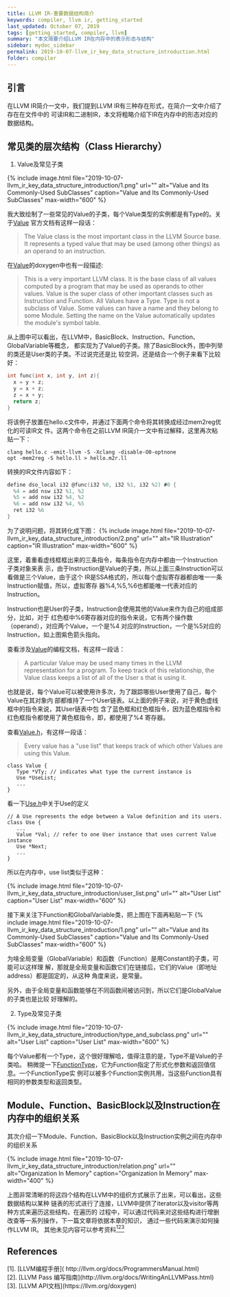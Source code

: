 ```yaml
---
title: LLVM IR-重要数据结构简介
keywords: compiler, llvm ir, getting_started
last_updated: October 07, 2019
tags: [getting_started, compiler, llvm]
summary: "本文简要介绍LLVM IR在内存中的表示形态与结构"
sidebar: mydoc_sidebar
permalink: 2019-10-07-llvm_ir_key_data_structure_introduction.html
folder: compiler
---
```


## 引言
在LLVM IR简介一文中，我们提到LLVM IR有三种存在形式，在简介一文中介绍了存在在文件中的
可读IR和二进制IR，本文将粗略介绍下IR在内存中的形态对应的数据结构。

## 常见类的层次结构（Class Hierarchy）

1. Value及常见子类

{% include image.html file="2019-10-07-llvm_ir_key_data_structure_introduction/1.png" url="" alt="Value and Its Commonly-Used SubClasses" caption="Value and Its Commonly-Used SubClasses" max-width="600" %}


我大致绘制了一些常见的Value的子类，每个Value类型的实例都是有Type的。关于[Value](http://llvm.org/docs/ProgrammersManual.html#the-value-class)
官方文档有这样一段话：
>The Value class is the most important class in the LLVM Source base. It represents a
>typed value that may be used (among other things) as an operand to an instruction.

在[Value](http://llvm.org/doxygen/Value_8h_source.html)的doxygen中也有一段描述:

>This is a very important LLVM class. It is the base class of all values computed by a
>program that may be used as operands to other values. Value is the super class of
>other important classes such as Instruction and Function. All Values have a Type. Type
>is not a subclass of Value. Some values can have a name and they belong to some
>Module. Setting the name on the Value automatically updates the module's symbol
>table.

从上图中可以看出，在LLVM中，BasicBlock、Instruction、Function、GlobalVariable等概念，
都实现为了Value的子类。除了BasicBlock外，图中列举的类还是User类的子类。不过说完还是比
较空洞，还是结合一个例子来看下比较好：

```c
int func(int x, int y, int z){ 
  x = y + z; 
  y = x + z; 
  z = x + y; 
  return z; 
}
```
将该例子放置在hello.c文件中，并通过下面两个命令将其转换成经过mem2reg优化的可读IR文
件。这两个命令在之前LLVM IR简介一文中有过解释，这里再次粘贴一下：

```
clang hello.c -emit-llvm -S -Xclang -disable-O0-optnone 
opt -mem2reg -S hello.ll > hello.m2r.ll
```

转换的IR文件内容如下：
```c
define dso_local i32 @func(i32 %0, i32 %1, i32 %2) #0 { 
  %4 = add nsw i32 %1, %2 
  %5 = add nsw i32 %4, %2 
  %6 = add nsw i32 %4, %5 
  ret i32 %6 
} 
```
为了说明问题，将其转化成下图：
{% include image.html file="2019-10-07-llvm_ir_key_data_structure_introduction/2.png" url="" alt="IR Illustration" caption="IR Illustration" max-width="600" %}


这里，着重看虚线框框出来的三条指令，每条指令在内存中都由一个Instruction子类对象来表
示，由于Instruction是Value的子类，所以上面三条Instruction可以看做是三个Value，由于这个
IR是SSA格式的，所以每个虚拟寄存器都由唯一一条Instruction赋值，所以，虚拟寄存
器%4,%5,%6也都能唯一代表对应的Instruction。


Instruction也是User的子类，Instruction会使用其他的Value来作为自己的组成部分，比如，对于
红色框中%6寄存器对应的指令来说，它有两个操作数（operand），对应两个Value，一个是%4
对应的Instruction，一个是%5对应的Instruction，如上图紫色箭头指向。

查看涉及[Value](http://llvm.org/docs/ProgrammersManual.html#the-value-class)的编程文档，有这样一段话：

> A particular Value may be used many times in the LLVM representation for a program.
To keep track of this relationship, the Value class keeps a list of all of the User s that is
using it.

也就是说，每个Value可以被使用许多次，为了跟踪哪些User使用了自己，每个Value在其对象内
部都维持了一个User链表。以上面的例子来说，对于黄色虚线框中的指令来说，其User链表中包
含了蓝色框和红色框指令，因为蓝色框指令和红色框指令都使用了黄色框指令，即，都使用了%4
寄存器。

查看[Value.h](http://llvm.org/doxygen/Value_8h_source.html)，有这样一段话：

> Every value has a "use list" that keeps track of which other Values are using this Value.

```
class Value { 
   Type *VTy; // indicates what type the current instance is 
   Use *UseList; 
   ... 
}
```

看一下[Use.h](http://llvm.org/doxygen/Use_8h_source.html#l00055)中关于Use的定义
```
// A Use represents the edge between a Value definition and its users. 
class Use { 
   ... 
   Value *Val; // refer to one User instance that uses current Value instance 
   Use *Next; 
   ... 
} 
```

所以在内存中，use list类似于这种：

{% include image.html file="2019-10-07-llvm_ir_key_data_structure_introduction/user_list.png" url="" alt="User List" 
caption="User List" max-width="600" %}

接下来关注下Function和GlobalVariable类，把上图在下面再粘贴一下
{% include image.html file="2019-10-07-llvm_ir_key_data_structure_introduction/1.png" url="" alt="Value and Its Commonly-Used SubClasses" caption="Value and Its Commonly-Used SubClasses" max-width="600" %}

为啥全局变量（GlobalVariable）和函数（Function）是用Constant的子类，可能可以这样理
解，那就是全局变量和函数它们在链接后，它们的Value（即地址address）都是固定的，从这种
角度来说，是常量。

另外，由于全局变量和函数能够在不同函数间被访问到，所以它们是GlobalValue的子类也是比较
好理解的。

2. Type及常见子类

{% include image.html file="2019-10-07-llvm_ir_key_data_structure_introduction/type_and_subclass.png" url="" alt="User List" 
caption="User List" max-width="600" %}

每个Value都有一个Type，这个很好理解哈，值得注意的是，Type不是Value的子类哈。
稍微提一下[FunctionType](http://llvm.org/docs/ProgrammersManual.html#functiontype)，它为Function指定了形式化参数和返回值信息。一个FunctionType实
例可以被多个Function实例共用，当这些Function具有相同的参数类型和返回类型。

## Module、Function、BasicBlock以及Instruction在内存中的组织关系

其次介绍一下Module、Function、BasicBlock以及Instruction实例之间在内存中的组织关系

{% include image.html file="2019-10-07-llvm_ir_key_data_structure_introduction/relation.png" url="" alt="Organization In Memory" 
caption="Organization In Memory" max-width="400" %}

上图非常清晰的将这四个结构在LLVM中的组织方式展示了出来，可以看出，这些数据结构以某种
链表的形式进行了连接，LLVM中提供了iterator以及visitor等两种方式来遍历这些结构，在遍历的
过程中，可以通过代码来对这些结构进行增删改查等一系列操作，下一篇文章将依据本章的知识，
通过一些代码来演示如何操作LLVM IR。
其他未见内容可以参考资料[<sup>1</sup>](#refer-anchor-1)[<sup>2</sup>](#refer-anchor-2)[<sup>3</sup>](#refer-anchor-3)

## References

<div id="refer-anchor-1"></div>
[1]. [LLVM编程手册]( http://llvm.org/docs/ProgrammersManual.html)
<div id="refer-anchor-2"></div>
[2]. [LLVM Pass 编写指南](http://llvm.org/docs/WritingAnLLVMPass.html)
<div id="refer-anchor-3"></div>
[3]. [LLVM API文档](https://llvm.org/doxygen)
